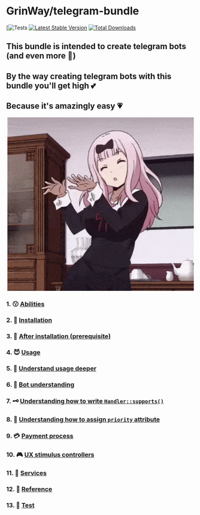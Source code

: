 GrinWay/telegram-bundle
======
[![Tests](https://github.com/GrinWay/telegram-bundle/workflows/tests/badge.svg)
[![Latest Stable Version](https://poser.pugx.org/GrinWay/telegram-bundle/v)](//packagist.org/packages/GrinWay/telegram-bundle)
[![Total Downloads](https://poser.pugx.org/GrinWay/telegram-bundle/downloads)](//packagist.org/packages/GrinWay/telegram-bundle)

<h2>This bundle is intended to create telegram bots (and even more 🥰)</h2>
<h2>By the way creating telegram bots with this bundle you'll get high 💕</h2>
<h2>Because it's amazingly easy 💗</h2>

<p align="center">
  <img alt="dance gif" src="https://github.com/GrinWay/telegram-bundle/blob/main/docs/media/gif/dance.gif" />
</p>

### 1. 😗 [Abilities](https://github.com/GrinWay/telegram-bundle/blob/main/docs/abilities.md)

### 2. 🔰 [Installation](https://github.com/GrinWay/telegram-bundle/blob/main/docs/installation.md)

### 3. 🥸 [After installation \(prerequisite\)](https://github.com/GrinWay/telegram-bundle/blob/main/docs/after-installation-prerequisite.md)

### 4. 😈 [Usage](https://github.com/GrinWay/telegram-bundle/blob/main/docs/usage.md)

### 5. 🥴 [Understand usage deeper](https://github.com/GrinWay/telegram-bundle/blob/main/docs/philosophy.md)

### 6. 🤔 [Bot understanding](https://github.com/GrinWay/telegram-bundle/blob/main/docs/bot-understanding.md)

### 7. 🗝️ [Understanding how to write `Handler::supports()`](https://github.com/GrinWay/telegram-bundle/blob/main/docs/understanding-how-to-write-supports.md)

### 8. 🔑 [Understanding how to assign `priority` attribute](https://github.com/GrinWay/telegram-bundle/blob/main/docs/understanding-how-to-assign-priority-attribute.md)

### 9. 💳 [Payment process](https://github.com/GrinWay/telegram-bundle/blob/main/docs/payment-process.md)

### 10. 🎮 [UX stimulus controllers](https://github.com/GrinWay/telegram-bundle/blob/main/docs/ux-stimulus-controllers.md)

### 11. 🔨 [Services](https://github.com/GrinWay/telegram-bundle/blob/main/docs/services.md)

### 12. 🔗 [Reference](https://github.com/GrinWay/telegram-bundle/blob/main/docs/reference.md)

### 13. 🧪 [Test](https://github.com/GrinWay/telegram-bundle/blob/main/docs/test.md)
